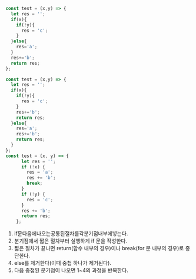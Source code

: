 ```js
const test = (x,y) => {
  let res = '';
  if(x){
    if(!y){
      res = 'c';
    }
  }else{
    res='a';
  }
  res+='b';
  return res;
};

const test = (x,y) => {
  let res = '';
  if(x){
    if(!y){
      res = 'c';
    }
    res+='b';
    return res;
  }else{
    res='a';
    res+='b';
    return res;           
  }
};
const test = (x, y) => {
      let res = '';
      if (!x) {
        res = 'a';
        res += 'b';
        break;
      }
      if (!y) {
        res = 'c';
      }
      res += 'b';
      return res;
    };
```
1. if문다음에나오는공통된절차를각분기점내부에넣는다.
2. 분기점에서 짧은 절차부터 실행하게 if 문을 작성한다.
3. 짧은 절차가 끝나면 return(함수 내부의 경우)이나 break(for 문 내부의 경우)로 중단한다.
4. else를 제거한다(이때 중첩 하나가 제거된다).
5. 다음 중첩된 분기점이 나오면 1~4의 과정을 반복한다.